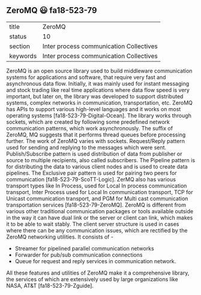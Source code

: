 ## ZeroMQ :smiley: fa18-523-79


|          |                                         |
| -------- | --------------------------------------- |
| title    | ZeroMQ                                  | 
| status   | 10                                      |
| section  | Inter process communication Collectives |
| keywords | Inter process communication Collectives |


ZeroMQ is an open source library used to build middleware communication systems for applications and software, that require very fast and asynchronous data flow. Initially, it was mainly used for instant messaging and stock trading like real time applications where data flow speed is very important, but later on, the library was developed to support distributed systems, complex networks in communication, transportation, etc. ZeroMQ has APIs to support various high-level languages and it works on most operating systems [fa18-523-79-Digital-Ocean]. The library works through sockets, which are created by following some predefined network communication patterns, which work asynchronously. The suffix of ZeroMQ, MQ suggests that it performs thread queues before processing further. The work of ZeroMQ varies with sockets. Request/Reply pattern used for sending and replying to the messages which were sent. Publish/Subscribe pattern is used distribution of data from publisher or source to multiple recipients, also called subscribers. The Pipeline pattern is for distributing the data to various client nodes and is used to create data pipelines. The Exclusive pair pattern is used for pairing two peers for communication [fa18-523-79-ScoTT-Logic]. ZerMQ also has various transport types like In Process, used for Local In process communication transport, Inter Process used for Local In communication transport, TCP for Unicast communication transport, and PGM for Multi cast communication transportation services [fa18-523-79-ZeroMQ]. ZeroMQ is different from various other traditional communication packages or tools available outside in the way it can have dual link or the server or client can link, which makes it to be able to wait stably. The client server structure is used in cases where there can be any communication issues, which are rectified by the ZeroMQ networking utilities. It consists of \-

* Streamer for pipelined parallel communication networks 
* Forwarder for pub/sub communication connections 
* Queue for request and reply services in communication network. 

All these features and utilities of ZeroMQ make it a comprehensive library, the services of which are extensively used by large organizations like NASA, AT&T [fa18-523-79-Zguide].



